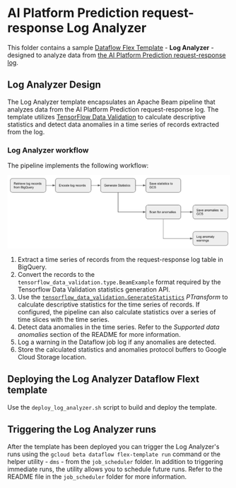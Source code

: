# AI Platform Prediction request-response Log Analyzer

This folder contains a sample [Dataflow Flex Template](https://cloud.google.com/dataflow/docs/guides/templates/overview) - **Log Analyzer** - designed to analyze data from [the AI Platform Prediction request-response log](https://cloud.google.com/ai-platform/prediction/docs/online-predict).


## Log Analyzer Design

The Log Analyzer template encapsulates an Apache Beam pipeline that analyzes data from the AI Platform Prediction request-response log. The template utilizes [TensorFlow Data Validation](https://www.tensorflow.org/tfx/guide/tfdv) to calculate descriptive statistics and detect data anomalies in a time series of records extracted from the log. 

### Log Analyzer workflow

The pipeline implements the following workflow:

![Workflow](/images/template-workflow.png)

1. Extract a time series of records from the request-response log table in BigQuery.
2. Convert the records to the `tensorflow_data_validation.type.BeamExample` format required by the Tensorflow Data Validation statistics generation API.
3. Use the [`tensorflow_data_validation.GenerateStatistics`](https://www.tensorflow.org/tfx/data_validation/api_docs/python/tfdv/GenerateStatistics) *PTransform* to calculate descriptive statistics for the time series of records. If configured, the pipeline can also calculate statistics over a series of time slices with the time series.
4. Detect data anomalies in the time series. Refer to the *Supported data anomalies* section of the README for more information.
5. Log a warning in the Dataflow job log if any anomalies are detected.
6. Store the calculated statistics and anomalies protocol buffers to Google Cloud Storage location.


## Deploying the Log Analyzer Dataflow Flext template

Use the `deploy_log_analyzer.sh` script to build and deploy the template.

## Triggering the Log Analyzer runs

After the template has been deployed you can trigger the Log Analyzer's runs using the `gcloud beta dataflow flex-template run` command or the helper utility - `dms` - from the `job_scheduler` folder. In addition to triggering immediate runs, the utility allows you to schedule future runs. Refer to the README file in the `job_scheduler` folder for more information.
